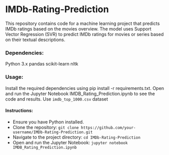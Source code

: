 # IMDb-Rating-Prediction
This repository contains code for a machine learning project that predicts IMDb ratings based on the movies overview. The model uses Support Vector Regression (SVR) to predict IMDb ratings for movies or series based on their textual descriptions.

### Dependencies:
Python 3.x
pandas
scikit-learn
nltk

### Usage:

Install the required dependencies using pip install -r requirements.txt.
Open and run the Jupyter Notebook IMDB_Rating_Prediction.ipynb to see the code and results.
Use `imdb_top_1000.csv` dataset


#### Instructions:
- Ensure you have Python installed.
- Clone the repository: `git clone https://github.com/your-username/IMDb-Rating-Prediction.git`
- Navigate to the project directory: `cd IMDb-Rating-Prediction`
- Open and run the Jupyter Notebook: `jupyter notebook IMDB_Rating_Prediction.ipynb`
